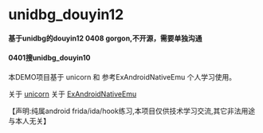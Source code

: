 # unidbg_douyin12

#### 基于unidbg的douyin12 0408 gorgon,不开源，需要单独沟通

#### 0401搜unidbg_douyin10


本DEMO项目基于 unicorn 和 参考ExAndroidNativeEmu 个人学习使用。

关于 [unicorn](https://github.com/zhkl0228/unicorn) 
关于 [ExAndroidNativeEmu](https://github.com/maiyao1988/ExAndroidNativeEmu)

【声明:纯属android frida/ida/hook练习,本项目仅供技术学习交流,其它非法用途与本人无关】
